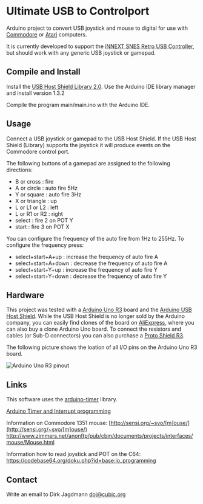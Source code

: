 Ultimate USB to Controlport
============================
Arduino project to convert USB joystick and mouse to digital for use
with [Commodore](https://www.c64-wiki.com/wiki/Control_Port)
or [Atari](https://en.wikipedia.org/wiki/Atari_joystick_port) computers.

It is currently developed to support the [iNNEXT SNES Retro USB
Controller](https://www.google.com/search?q=innext+snes+usb+controller),
but should work with any generic USB joystick or gamepad.

Compile and Install
--------------------

Install the [USB Host Shield Library 2.0](https://github.com/felis/USB_Host_Shield_2.0).
Use the Arduino IDE library manager and install version 1.3.2

Compile the program main/main.ino with the Arduino IDE.

Usage
------

Connect a USB joystick or gamepad to the USB Host Shield.
If the USB Host Shield (Library) supports the joystick it will produce
events on the Commodore control port.

The following buttons of a gamepad are assigned to the following
directions:

- B or cross : fire
- A or circle : auto fire 5Hz
- Y or square : auto fire 3Hz
- X or triangle : up
- L or L1 or L2 : left
- L or R1 or R2 : right
- select : fire 2 on POT Y
- start : fire 3 on POT X

You can configure the frequency of the auto fire from 1Hz to 255Hz.
To configure the frequency press:
- select+start+A+up : increase the frequency of auto fire A
- select+start+A+down : decrease the frequency of auto fire A
- select+start+Y+up : increase the frequency of auto fire Y
- select+start+Y+down : decrease the frequency of auto fire Y

Hardware
---------

This project was tested with a
[Arduino Uno R3](https://store.arduino.cc/usa/arduino-uno-rev3) board
and the
[Arduino USB Host Shield](https://store.arduino.cc/usa/arduino-usb-host-shield).
While the USB Host Shield is no longer sold by the Arduino company,
you can easily find clones of the board on
[AliExpress](https://www.aliexpress.com/), where you can also buy a
clone Arduino Uno board. To connect the resistors and cables (or Sub-D
connectors) you can also purchase a
[Proto Shield R3](https://store.arduino.cc/usa/proto-shield-rev3-uno-size).

The following picture shows the loation of all I/O pins on the Arduino
Uno R3 board.

![Arduino Uno R3 pinout](https://upload.wikimedia.org/wikipedia/commons/c/c9/Pinout_of_ARDUINO_Board_and_ATMega328PU.svg)

Links
------

This software uses the
[arduino-timer](https://github.com/contrem/arduino-timer) library.

[Arduino Timer and Interrupt programming](https://learn.adafruit.com/multi-tasking-the-arduino-part-2/timers)

Information on Commodore 1351 mouse:
[http://sensi.org/~svo/[m]ouse/](http://sensi.org/~svo/[m]ouse/)
http://www.zimmers.net/anonftp/pub/cbm/documents/projects/interfaces/mouse/Mouse.html

Information how to read joystick and POT on the C64:
https://codebase64.org/doku.php?id=base:io_programming

Contact
--------
Write an email to Dirk Jagdmann <doj@cubic.org>

